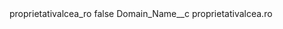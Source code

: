 <?xml version="1.0" encoding="UTF-8"?>
<CustomMetadata xmlns="http://soap.sforce.com/2006/04/metadata" xmlns:xsi="http://www.w3.org/2001/XMLSchema-instance" xmlns:xsd="http://www.w3.org/2001/XMLSchema">
    <label>proprietativalcea_ro</label>
    <protected>false</protected>
    <values>
        <field>Domain_Name__c</field>
        <value xsi:type="xsd:string">proprietativalcea.ro</value>
    </values>
</CustomMetadata>

